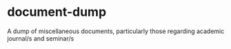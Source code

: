 # document-dump
A dump of miscellaneous documents, particularly those regarding academic journal/s and seminar/s
